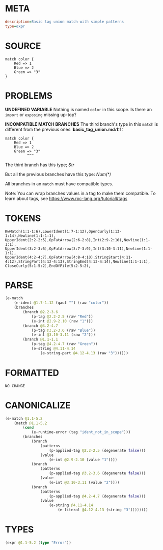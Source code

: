 # META
~~~ini
description=Basic tag union match with simple patterns
type=expr
~~~
# SOURCE
~~~roc
match color {
	Red => 1
	Blue => 2
	Green => "3"
}
~~~
# PROBLEMS
**UNDEFINED VARIABLE**
Nothing is named `color` in this scope.
Is there an `import` or `exposing` missing up-top?

**INCOMPATIBLE MATCH BRANCHES**
The third branch's type in this `match` is different from the previous ones:
**basic_tag_union.md:1:1:**
```roc
match color {
	Red => 1
	Blue => 2
	Green => "3"
          ^^^
```

The third branch has this type;
    _Str_

But all the previous branches have this type:
    _Num(*)_

All branches in an `match` must have compatible types.

Note: You can wrap branches values in a tag to make them compatible.
To learn about tags, see <https://www.roc-lang.org/tutorial#tags>

# TOKENS
~~~zig
KwMatch(1:1-1:6),LowerIdent(1:7-1:12),OpenCurly(1:13-1:14),Newline(1:1-1:1),
UpperIdent(2:2-2:5),OpFatArrow(2:6-2:8),Int(2:9-2:10),Newline(1:1-1:1),
UpperIdent(3:2-3:6),OpFatArrow(3:7-3:9),Int(3:10-3:11),Newline(1:1-1:1),
UpperIdent(4:2-4:7),OpFatArrow(4:8-4:10),StringStart(4:11-4:12),StringPart(4:12-4:13),StringEnd(4:13-4:14),Newline(1:1-1:1),
CloseCurly(5:1-5:2),EndOfFile(5:2-5:2),
~~~
# PARSE
~~~clojure
(e-match
	(e-ident @1.7-1.12 (qaul "") (raw "color"))
	(branches
		(branch @2.2-3.6
			(p-tag @2.2-2.5 (raw "Red"))
			(e-int @2.9-2.10 (raw "1")))
		(branch @3.2-4.7
			(p-tag @3.2-3.6 (raw "Blue"))
			(e-int @3.10-3.11 (raw "2")))
		(branch @1.1-1.1
			(p-tag @4.2-4.7 (raw "Green"))
			(e-string @4.11-4.14
				(e-string-part @4.12-4.13 (raw "3"))))))
~~~
# FORMATTED
~~~roc
NO CHANGE
~~~
# CANONICALIZE
~~~clojure
(e-match @1.1-5.2
	(match @1.1-5.2
		(cond
			(e-runtime-error (tag "ident_not_in_scope")))
		(branches
			(branch
				(patterns
					(p-applied-tag @2.2-2.5 (degenerate false)))
				(value
					(e-int @2.9-2.10 (value "1"))))
			(branch
				(patterns
					(p-applied-tag @3.2-3.6 (degenerate false)))
				(value
					(e-int @3.10-3.11 (value "2"))))
			(branch
				(patterns
					(p-applied-tag @4.2-4.7 (degenerate false)))
				(value
					(e-string @4.11-4.14
						(e-literal @4.12-4.13 (string "3"))))))))
~~~
# TYPES
~~~clojure
(expr @1.1-5.2 (type "Error"))
~~~
